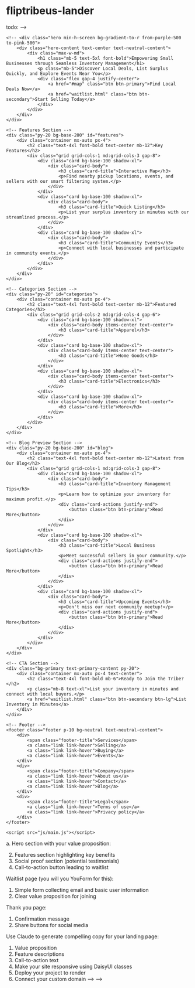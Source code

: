 # fliptribeus-lander
todo: -->
<!-- First, complete the "Before you start" section
 Structure your project:
1. Create three HTML files: index.html, waitlist.html, and thank-you.html //done
2. Set up your CSS and JavaScript files // done
3. Initialize DaisyUI in your project //done

Build your pages incrementally:

1. Index page:

 <!DOCTYPE html>
<html lang="en" data-theme="light">
<head>
    <meta charset="UTF-8">
    <meta name="viewport" content="width=device-width, initial-scale=1.0">
    <title>Flip Tribe Us - Local Inventory Management</title>
    <link href="https://cdn.jsdelivr.net/npm/daisyui@3.9.0/dist/full.css" rel="stylesheet">
    <script src="https://cdn.tailwindcss.com"></script>
    <link rel="stylesheet" href="css/styles.css">
</head>
<body>
    <!-- Navigation
    <div class="navbar bg-base-100">
        <div class="navbar-start">
            <div class="dropdown">
                <label tabindex="0" class="btn btn-ghost lg:hidden">
                    <svg xmlns="http://www.w3.org/2000/svg" class="h-5 w-5" fill="none" viewBox="0 0 24 24" stroke="currentColor">
                        <path stroke-linecap="round" stroke-linejoin="round" stroke-width="2" d="M4 6h16M4 12h8m-8 6h16" />
                    </svg>
                </label>
                <ul tabindex="0" class="menu menu-sm dropdown-content mt-3 z-[1] p-2 shadow bg-base-100 rounded-box w-52">
                    <li><a href="#categories">Categories</a></li>
                    <li><a href="#map">Map</a></li>
                    <li><a href="#blog">Blog</a></li>
                </ul>
            </div>
            <a class="btn btn-ghost normal-case text-xl">Flip Tribe Us</a>
        </div>
        <div class="navbar-end">
            <a href="waitlist.html" class="btn btn-primary">Join FlipTribe Free</a>
        </div>
    </div>

    <!-- Hero Section -->
    <!-- <div class="hero min-h-screen bg-gradient-to-r from-purple-500 to-pink-500">
        <div class="hero-content text-center text-neutral-content">
            <div class="max-w-md">
                <h1 class="mb-5 text-5xl font-bold">Empowering Small Businesses through Seamless Inventory Management</h1>
                <p class="mb-5">Discover Local Deals, List Surplus Quickly, and Explore Events Near You</p>
                <div class="flex gap-4 justify-center">
                    <a href="#map" class="btn btn-primary">Find Local Deals Now</a>
                    <a href="waitlist.html" class="btn btn-secondary">Start Selling Today</a>
                </div>
            </div>
        </div>
    </div>

    <!-- Features Section -->
    <div class="py-20 bg-base-200" id="features">
        <div class="container mx-auto px-4">
            <h2 class="text-4xl font-bold text-center mb-12">Key Features</h2>
            <div class="grid grid-cols-1 md:grid-cols-3 gap-8">
                <div class="card bg-base-100 shadow-xl">
                    <div class="card-body">
                        <h3 class="card-title">Interactive Map</h3>
                        <p>Find nearby pickup locations, events, and sellers with our smart filtering system.</p>
                    </div>
                </div>
                <div class="card bg-base-100 shadow-xl">
                    <div class="card-body">
                        <h3 class="card-title">Quick Listing</h3>
                        <p>List your surplus inventory in minutes with our streamlined process.</p>
                    </div>
                </div>
                <div class="card bg-base-100 shadow-xl">
                    <div class="card-body">
                        <h3 class="card-title">Community Events</h3>
                        <p>Connect with local businesses and participate in community events.</p>
                    </div>
                </div>
            </div>
        </div>
    </div>

    <!-- Categories Section -->
    <div class="py-20" id="categories">
        <div class="container mx-auto px-4">
            <h2 class="text-4xl font-bold text-center mb-12">Featured Categories</h2>
            <div class="grid grid-cols-2 md:grid-cols-4 gap-6">
                <div class="card bg-base-100 shadow-xl">
                    <div class="card-body items-center text-center">
                        <h3 class="card-title">Apparel</h3>
                    </div>
                </div>
                <div class="card bg-base-100 shadow-xl">
                    <div class="card-body items-center text-center">
                        <h3 class="card-title">Home Goods</h3>
                    </div>
                </div>
                <div class="card bg-base-100 shadow-xl">
                    <div class="card-body items-center text-center">
                        <h3 class="card-title">Electronics</h3>
                    </div>
                </div>
                <div class="card bg-base-100 shadow-xl">
                    <div class="card-body items-center text-center">
                        <h3 class="card-title">More</h3>
                    </div>
                </div>
            </div>
        </div>
    </div>

    <!-- Blog Preview Section -->
    <div class="py-20 bg-base-200" id="blog">
        <div class="container mx-auto px-4">
            <h2 class="text-4xl font-bold text-center mb-12">Latest from Our Blog</h2>
            <div class="grid grid-cols-1 md:grid-cols-3 gap-8">
                <div class="card bg-base-100 shadow-xl">
                    <div class="card-body">
                        <h3 class="card-title">Inventory Management Tips</h3>
                        <p>Learn how to optimize your inventory for maximum profit.</p>
                        <div class="card-actions justify-end">
                            <button class="btn btn-primary">Read More</button>
                        </div>
                    </div>
                </div>
                <div class="card bg-base-100 shadow-xl">
                    <div class="card-body">
                        <h3 class="card-title">Local Business Spotlight</h3>
                        <p>Meet successful sellers in your community.</p>
                        <div class="card-actions justify-end">
                            <button class="btn btn-primary">Read More</button>
                        </div>
                    </div>
                </div>
                <div class="card bg-base-100 shadow-xl">
                    <div class="card-body">
                        <h3 class="card-title">Upcoming Events</h3>
                        <p>Don't miss our next community meetup!</p>
                        <div class="card-actions justify-end">
                            <button class="btn btn-primary">Read More</button>
                        </div>
                    </div>
                </div>
            </div>
        </div>
    </div>

    <!-- CTA Section -->
    <div class="bg-primary text-primary-content py-20">
        <div class="container mx-auto px-4 text-center">
            <h2 class="text-4xl font-bold mb-6">Ready to Join the Tribe?</h2>
            <p class="mb-8 text-xl">List your inventory in minutes and connect with local buyers.</p>
            <a href="waitlist.html" class="btn btn-secondary btn-lg">List Inventory in Minutes</a>
        </div>
    </div>

    <!-- Footer -->
    <footer class="footer p-10 bg-neutral text-neutral-content">
        <div>
            <span class="footer-title">Services</span> 
            <a class="link link-hover">Selling</a>
            <a class="link link-hover">Buying</a>
            <a class="link link-hover">Events</a>
        </div> 
        <div>
            <span class="footer-title">Company</span> 
            <a class="link link-hover">About us</a>
            <a class="link link-hover">Contact</a>
            <a class="link link-hover">Blog</a>
        </div> 
        <div>
            <span class="footer-title">Legal</span> 
            <a class="link link-hover">Terms of use</a>
            <a class="link link-hover">Privacy policy</a>
        </div>
    </footer>

    <script src="js/main.js"></script>
</body>
</html>

a. Hero section with your value proposition:

2. Features section highlighting key benefits
3. Social proof section (potential testimonials)
4. Call-to-action button leading to waitlist

Waitlist page (you will you YouForm for this):
1. Simple form collecting email and basic user information
2. Clear value proposition for joining

Thank you page:
1. Confirmation message
2. Share buttons for social media

Use Claude to generate compelling copy for your landing page:
1. Value proposition
2. Feature descriptions
3. Call-to-action text
4. Make your site responsive using DaisyUI classes
4. Deploy your project to render
5. Connect your custom domain --> -->
